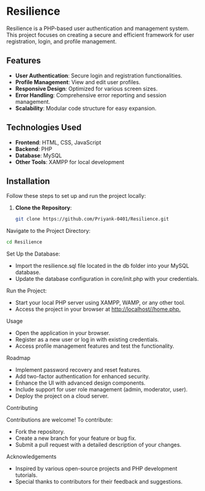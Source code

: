 # Resilience

Resilience is a PHP-based user authentication and management system. This project focuses on creating a secure and efficient framework for user registration, login, and profile management.

## Features
- **User Authentication**: Secure login and registration functionalities.
- **Profile Management**: View and edit user profiles.
- **Responsive Design**: Optimized for various screen sizes.
- **Error Handling**: Comprehensive error reporting and session management.
- **Scalability**: Modular code structure for easy expansion.

## Technologies Used
- **Frontend**: HTML, CSS, JavaScript
- **Backend**: PHP
- **Database**: MySQL
- **Other Tools**: XAMPP for local development

## Installation

Follow these steps to set up and run the project locally:

1. **Clone the Repository**:
   ```bash
   git clone https://github.com/Priyank-0401/Resilience.git
Navigate to the Project Directory:
  ```bash
  cd Resilience
```
Set Up the Database:

- Import the resilience.sql file located in the db folder into your MySQL database.
-  Update the database configuration in core/init.php with your credentials.

Run the Project:

- Start your local PHP server using XAMPP, WAMP, or any other tool.
-  Access the project in your browser at [http://localhost/<project-folder>/home.php.](http://localhost/<project-folder>/home.php)

Usage

-    Open the application in your browser.
-    Register as a new user or log in with existing credentials.
-    Access profile management features and test the functionality.

Roadmap

-    Implement password recovery and reset features.
-    Add two-factor authentication for enhanced security.
-    Enhance the UI with advanced design components.
-    Include support for user role management (admin, moderator, user).
-    Deploy the project on a cloud server.

Contributing

Contributions are welcome! To contribute:

-    Fork the repository.
-    Create a new branch for your feature or bug fix.
-    Submit a pull request with a detailed description of your changes.

Acknowledgements

-    Inspired by various open-source projects and PHP development tutorials.
-    Special thanks to contributors for their feedback and suggestions.
